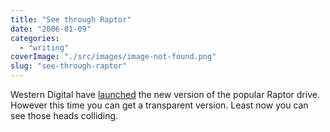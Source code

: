 ```yaml
---
title: "See through Raptor"
date: "2006-01-09"
categories: 
  - "writing"
coverImage: "./src/images/image-not-found.png"
slug: "see-through-raptor"
---
```


Western Digital have [launched](http://news.zdnet.co.uk/hardware/storage/0,39020366,39246198,00.htm) the new version of the popular Raptor drive. However this time you can get a transparent version. Least now you can see those heads colliding.
